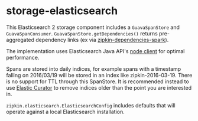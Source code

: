 # storage-elasticsearch

This Elasticsearch 2 storage component includes a `GuavaSpanStore` and `GuavaSpanConsumer`.
`GuavaSpanStore.getDependencies()` returns pre-aggregated dependency links (ex via [zipkin-dependencies-spark](https://github.com/openzipkin/zipkin-dependencies-spark)).

The implementation uses Elasticsearch Java API's [node client](https://www.elastic.co/guide/en/elasticsearch/guide/master/_talking_to_elasticsearch.html#_java_api) for optimal performance.

Spans are stored into daily indices, for example spans with a timestamp falling on 2016/03/19
will be stored in an index like zipkin-2016-03-19. There is no support for TTL through this SpanStore.
It is recommended instead to use [Elastic Curator](https://www.elastic.co/guide/en/elasticsearch/client/curator/current/about.html)
to remove indices older than the point you are interested in.

`zipkin.elasticsearch.ElasticsearchConfig` includes defaults that will operate
against a local Elasticsearch installation.

